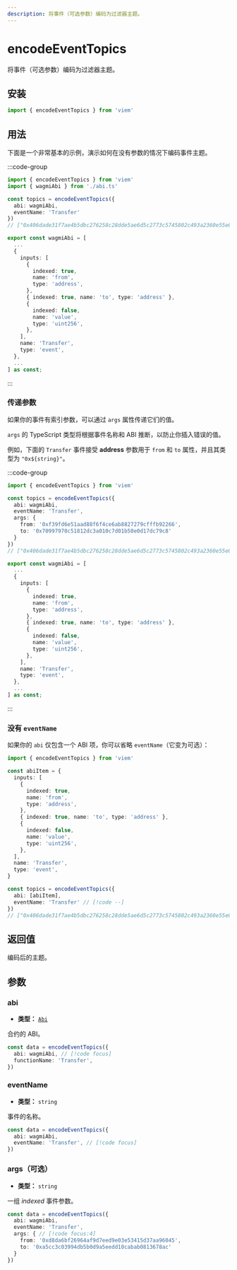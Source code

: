 ```yaml
---
description: 将事件（可选参数）编码为过滤器主题。
---
```


# encodeEventTopics

将事件（可选参数）编码为过滤器主题。

## 安装

```ts
import { encodeEventTopics } from 'viem'
```

## 用法

下面是一个非常基本的示例，演示如何在没有参数的情况下编码事件主题。

:::code-group

```ts [example.ts]
import { encodeEventTopics } from 'viem'
import { wagmiAbi } from './abi.ts'

const topics = encodeEventTopics({
  abi: wagmiAbi,
  eventName: 'Transfer'
})
// ["0x406dade31f7ae4b5dbc276258c28dde5ae6d5c2773c5745802c493a2360e55e0"]
```

```ts [abi.ts]
export const wagmiAbi = [
  ...
  {
    inputs: [
      {
        indexed: true,
        name: 'from',
        type: 'address',
      },
      { indexed: true, name: 'to', type: 'address' },
      {
        indexed: false,
        name: 'value',
        type: 'uint256',
      },
    ],
    name: 'Transfer',
    type: 'event',
  },
  ...
] as const;
```

:::

### 传递参数

如果你的事件有索引参数，可以通过 `args` 属性传递它们的值。

`args` 的 TypeScript 类型将根据事件名称和 ABI 推断，以防止你插入错误的值。

例如，下面的 `Transfer` 事件接受 **address** 参数用于 `from` 和 `to` 属性，并且其类型为 `"0x${string}"`。

:::code-group

```ts [example.ts]
import { encodeEventTopics } from 'viem'

const topics = encodeEventTopics({
  abi: wagmiAbi,
  eventName: 'Transfer',
  args: {
    from: '0xf39fd6e51aad88f6f4ce6ab8827279cfffb92266',
    to: '0x70997970c51812dc3a010c7d01b50e0d17dc79c8'
  }
})
// ["0x406dade31f7ae4b5dbc276258c28dde5ae6d5c2773c5745802c493a2360e55e0", "0x00000000000000000000000000000000f39fd6e51aad88f6f4ce6ab8827279cfffb92266", "0x0000000000000000000000000000000070997970c51812dc3a010c7d01b50e0d17dc79c8"]
```

```ts [abi.ts]
export const wagmiAbi = [
  ...
  {
    inputs: [
      {
        indexed: true,
        name: 'from',
        type: 'address',
      },
      { indexed: true, name: 'to', type: 'address' },
      {
        indexed: false,
        name: 'value',
        type: 'uint256',
      },
    ],
    name: 'Transfer',
    type: 'event',
  },
  ...
] as const;
```

:::

### 没有 `eventName`

如果你的 `abi` 仅包含一个 ABI 项，你可以省略 `eventName`（它变为可选）：

```ts
import { encodeEventTopics } from 'viem'

const abiItem = {
  inputs: [
    {
      indexed: true,
      name: 'from',
      type: 'address',
    },
    { indexed: true, name: 'to', type: 'address' },
    {
      indexed: false,
      name: 'value',
      type: 'uint256',
    },
  ],
  name: 'Transfer',
  type: 'event',
}

const topics = encodeEventTopics({
  abi: [abiItem],
  eventName: 'Transfer' // [!code --]
})
// ["0x406dade31f7ae4b5dbc276258c28dde5ae6d5c2773c5745802c493a2360e55e0"]
```

## 返回值

编码后的主题。

## 参数

### abi

- **类型：** [`Abi`](/docs/glossary/types#abi)

合约的 ABI。

```ts
const data = encodeEventTopics({
  abi: wagmiAbi, // [!code focus]
  functionName: 'Transfer',
})
```

### eventName

- **类型：** `string`

事件的名称。

```ts
const data = encodeEventTopics({
  abi: wagmiAbi,
  eventName: 'Transfer', // [!code focus]
})
```

### args（可选）

- **类型：** `string`

一组 _indexed_ 事件参数。

```ts
const data = encodeEventTopics({
  abi: wagmiAbi,
  eventName: 'Transfer',
  args: { // [!code focus:4]
    from: '0xd8da6bf26964af9d7eed9e03e53415d37aa96045',
    to: '0xa5cc3c03994db5b0d9a5eedd10cabab0813678ac'
  }
})
```